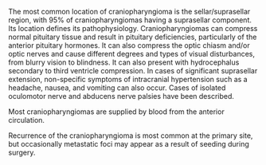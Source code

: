 The most common location of craniopharyngioma is the sellar/suprasellar region, with 95% of craniopharyngiomas having a suprasellar component. Its location defines its pathophysiology. Craniopharyngiomas can compress normal pituitary tissue and result in pituitary deficiencies, particularly of the anterior pituitary hormones. It can also compress the optic chiasm and/or optic nerves and cause different degrees and types of visual disturbances, from blurry vision to blindness. It can also present with hydrocephalus secondary to third ventricle compression. In cases of significant suprasellar extension, non-specific symptoms of intracranial hypertension such as a headache, nausea, and vomiting can also occur. Cases of isolated oculomotor nerve and abducens nerve palsies have been described.

Most craniopharyngiomas are supplied by blood from the anterior circulation.

Recurrence of the craniopharyngioma is most common at the primary site, but occasionally metastatic foci may appear as a result of seeding during surgery.